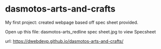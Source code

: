 # dasmotos-arts-and-crafts

My first project: created webpage based off spec sheet provided.

Open up this file: dasmotos-arts_redline spec sheet.jpg to view Specsheet

url: https://dwebdevp.github.io/dasmotos-arts-and-crafts/

